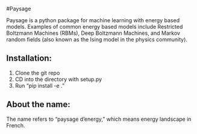 #Paysage

Paysage is a python package for machine learning with energy based models. 
Examples of common energy based models include Restricted Boltzmann Machines (RBMs),
Deep Boltzmann Machines, and Markov random fields (also known as the Ising model in the physics community). 

## Installation:
1. Clone the git repo  
2. CD into the directory with setup.py  
3. Run “pip install -e .”  

## About the name:  
The name refers to “paysage d’energy,” which means energy landscape in French.  
